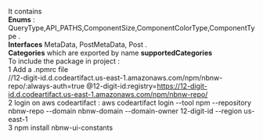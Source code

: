 It contains <br /> **Enums**  : QueryType,API_PATHS,ComponentSize,ComponentColorType,ComponentType . <br />
**Interfaces**  MetaData, PostMetaData, Post .<br />
**Categories** which are exported by name **supportedCategories**<br />
To include the package in project : <br />
1 Add a .npmrc file  <br />
//12-digit-id.d.codeartifact.us-east-1.amazonaws.com/npm/nbnw-repo/:always-auth=true
@12-digit-id:registry=https://12-digit-id.d.codeartifact.us-east-1.amazonaws.com/npm/nbnw-repo/
<br />
2 login on aws codeartifact : aws codeartifact login --tool npm --repository nbnw-repo --domain nbnw-domain --domain-owner 12-digit-id --region us-east-1 <br />
3 npm install nbnw-ui-constants
